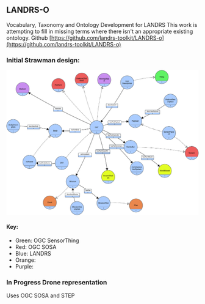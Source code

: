 ## LANDRS-O
Vocabulary, Taxonomy and Ontology Development for LANDRS
This work is attempting to fill in missing terms where there isn't an appropriate existing ontology.
Github [https://github.com/landrs-toolkit/LANDRS-o](https://github.com/landrs-toolkit/LANDRS-o)

### Initial Strawman design:
![](./images/DroneStrawmanConceptualModel.png)

#### Key:
- Green: OGC SensorThing
- Red: OGC SOSA
- Blue: LANDRS
- Orange: 
- Purple: 

### In Progress Drone representation 
Uses OGC SOSA and STEP